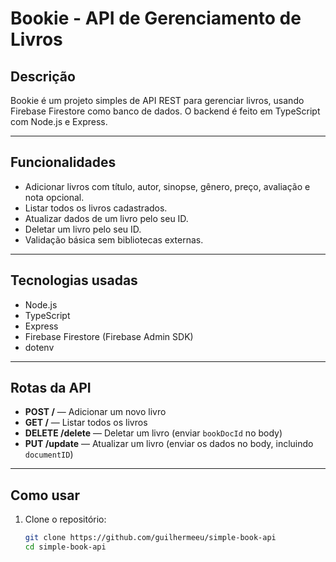 # Bookie - API de Gerenciamento de Livros

## Descrição

Bookie é um projeto simples de API REST para gerenciar livros, usando Firebase Firestore como banco de dados. O backend é feito em TypeScript com Node.js e Express.

---

## Funcionalidades

- Adicionar livros com título, autor, sinopse, gênero, preço, avaliação e nota opcional.
- Listar todos os livros cadastrados.
- Atualizar dados de um livro pelo seu ID.
- Deletar um livro pelo seu ID.
- Validação básica sem bibliotecas externas.

---

## Tecnologias usadas

- Node.js  
- TypeScript  
- Express  
- Firebase Firestore (Firebase Admin SDK)  
- dotenv  

---

## Rotas da API

- **POST /** — Adicionar um novo livro  
- **GET /** — Listar todos os livros  
- **DELETE /delete** — Deletar um livro (enviar `bookDocId` no body)  
- **PUT /update** — Atualizar um livro (enviar os dados no body, incluindo `documentID`)  

---

## Como usar

1. Clone o repositório:

   ```bash
   git clone https://github.com/guilhermeeu/simple-book-api
   cd simple-book-api

   ``` 

